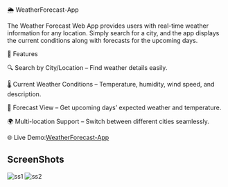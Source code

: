 🌦 WeatherForecast-App

The Weather Forecast Web App provides users with real-time weather information for any location. Simply search for a city, and the app displays the current conditions along with forecasts for the upcoming days.

🚀 Features

🔍 Search by City/Location – Find weather details easily.

🌡 Current Weather Conditions – Temperature, humidity, wind speed, and description.

📅 Forecast View – Get upcoming days’ expected weather and temperature.

🌍 Multi-location Support – Switch between different cities seamlessly.

🌐 Live Demo:[WeatherForecast-App](https://forecast-app-nikhil.netlify.app/)



## ScreenShots
![ss1](https://github.com/againikkhil/WeatherForecast-App/assets/97632863/13b61ea1-07ac-4de1-ab22-220ab4a9bda4)
![ss2](https://github.com/againikkhil/WeatherForecast-App/assets/97632863/508a52a1-87ca-4028-bb86-b8274f2431b4)

